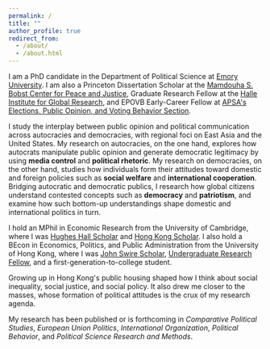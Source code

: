 ```yaml
---
permalink: /
title: ""
author_profile: true
redirect_from: 
  - /about/
  - /about.html
---
```


I am a PhD candidate in the Department of Political Science at [Emory University](http://polisci.emory.edu/home). I am also a Princeton Dissertation Scholar at the [Mamdouha S. Bobst Center for Peace and Justice](https://bobst.princeton.edu), Graduate Research Fellow at the [Halle Institute for Global Research](https://halle.emory.edu/index.html), and EPOVB Early-Career Fellow at [APSA's Elections, Public Opinion, and Voting Behavior Section](https://connect.apsanet.org/s32).

I study the interplay between public opinion and political communication across autocracies and democracies, with regional foci on East Asia and the United States. My research on autocracies, on the one hand, explores how autocrats manipulate public opinion and generate democratic legitimacy by using **media control** and **political rhetoric**. My research on democracies, on the other hand, studies how individuals form their attitudes toward domestic and foreign policies such as **social welfare** and **international cooperation**. Bridging autocratic and democratic publics, I research how global citizens understand contested concepts such as **democracy** and **patriotism**, and examine how such bottom-up understandings shape domestic and international politics in turn.

I hold an MPhil in Economic Research from the University of Cambridge, where I was [Hughes Hall Scholar](https://www.hughes.cam.ac.uk/applying/scholarships-bursaries) and [Hong Kong Scholar](https://hkses.edb.gov.hk/en/index.html). I also hold a BEcon in Economics, Politics, and Public Administration from the University of Hong Kong, where I was [John Swire Scholar](https://www.scholarships.hku.hk/Scholarships/detail/158), [Undergraduate Research Fellow](https://tl.hku.hk/urfp), and a first-generation-to-college student.

Growing up in Hong Kong's public housing shaped how I think about social inequality, social justice, and social policy. It also drew me closer to the masses, whose formation of political attitudes is the crux of my research agenda.

My research has been published or is forthcoming in _Comparative Political Studies_, _European Union Politics_, _International Organization_, _Political Behavior_, and _Political Science Research and Methods_.
